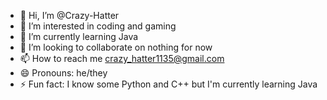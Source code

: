 - 👋 Hi, I’m @Crazy-Hatter
- 👀 I’m interested in coding and gaming
- 🌱 I’m currently learning Java
- 💞️ I’m looking to collaborate on nothing for now
- 📫 How to reach me crazy_hatter1135@gmail.com
- 😄 Pronouns: he/they
- ⚡ Fun fact: I know some Python and C++ but I'm currently learning Java

<!---
Crazy-Hatter/Crazy-Hatter is a ✨ special ✨ repository because its `README.md` (this file) appears on your GitHub profile.
You can click the Preview link to take a look at your changes.
--->
